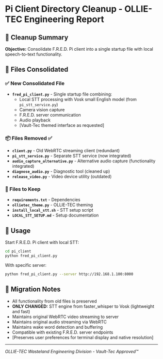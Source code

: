# Pi Client Directory Cleanup - OLLIE-TEC Engineering Report

## 🧹 Cleanup Summary

**Objective:** Consolidate F.R.E.D. Pi client into a single startup file with local speech-to-text functionality.

## 📁 Files Consolidated

### ✅ New Consolidated File
- **`fred_pi_client.py`** - Single startup file combining:
  - Local STT processing with Vosk small English model (from `pi_stt_service.py`)
  - Camera vision capture 
  - F.R.E.D. server communication
  - Audio playback
  - [Vault-Tec themed interface as requested]

### 📦 Files Removed ✅
- **`client.py`** - Old WebRTC streaming client (redundant)
- **`pi_stt_service.py`** - Separate STT service (now integrated)
- **`audio_capture_alternative.py`** - Alternative audio capture (functionality integrated)
- **`diagnose_audio.py`** - Diagnostic tool (cleaned up)
- **`release_video.py`** - Video device utility (outdated)

### 🔧 Files to Keep
- **`requirements.txt`** - Dependencies
- **`ollietec_theme.py`** - OLLIE-TEC theming
- **`install_local_stt.sh`** - STT setup script
- **`LOCAL_STT_SETUP.md`** - Setup documentation

## 🚀 Usage

Start F.R.E.D. Pi client with local STT:
```bash
cd pi_client
python fred_pi_client.py
```

With specific server:
```bash
python fred_pi_client.py --server http://192.168.1.100:8000
```

## 🔄 Migration Notes

- All functionality from old files is preserved
- **ONLY CHANGED:** STT engine from faster_whisper to Vosk (lightweight and fast)
- Maintains original WebRTC video streaming to server
- Maintains original audio streaming via WebRTC
- Maintains wake word detection and buffering
- Compatible with existing F.R.E.D. server endpoints
- [Preserves user preferences for terminal display and native resolution]

---
*OLLIE-TEC Wasteland Engineering Division - Vault-Tec Approved™* 